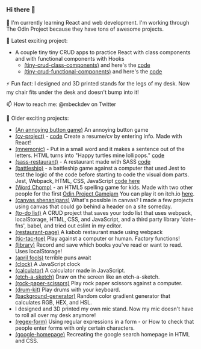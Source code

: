 ### Hi there 👋
🌱 I'm currently learning React and web development. I'm working through The Odin Project because they have tons of awesome projects.

🔭 Latest exciting project: 
- A couple tiny tiny CRUD apps to practice React with class components and with functional components with Hooks  
  - [(tiny-crud-class-components)](https://mbeckdev.github.io/tiny-crud-class-components/) and here's the [code](https://github.com/mbeckdev/tiny-crud-class-components)
  - [(tiny-crud-functional-components)](https://mbeckdev.github.io/tiny-crud-functional-components/) and here's the [code](https://github.com/mbeckdev/tiny-crud-functional-components)

⚡ Fun fact: I designed and 3D printed stands for the legs of my desk. Now my chair fits under the desk and doesn't bump into it!

📫 How to reach me: @mbeckdev on Twitter

🔭 Older exciting projects: 
- [(An annoying button game)](https://mbeckdev.github.io/javascript-mini-projects/) An annoying button game
- [(cv-project)](https://mbeckdev.github.io/cv-project/) - [code](https://github.com/mbeckdev/cv-project) Create a resume/cv by entering info. Made with React!
- [(mnemonic)](https://mbeckdev.github.io/mnemonic/) - Put in a small word and it makes a sentence out of the letters. HTML turns into "Happy turtles mine lollipops." [code](https://github.com/mbeckdev/mnemonic)
- [(sass-restaurant)](https://mbeckdev.github.io/sass-restaurant/)  -  A restaurant made with SASS [code](https://github.com/mbeckdev/sass-restaurant)
- [(battleship)](https://mbeckdev.github.io/battleship/) -  a battleship game against a computer that used Jest to test the logic of the code before starting to code the visual dom parts. Jest, Webpack, HTML, CSS, JavaScript [code here](https://github.com/mbeckdev/battleship)
- [(Word Chomp)](https://github.com/mbeckdev/spell-man) - an HTML5 spelling game for kids. Made with two other people for the first [Odin Project Gamejam](https://itch.io/jam/top-jam-1) You can play it on itch.io [here](https://mbeckdev.itch.io/word-chomp).
- [(canvas shenanigans)](https://mbeckdev.github.io/canvas-shenanigans/) What's possible in canvas? I made a few projects using canvas that could go behind a header on a site someday.
- [(to-do list)](https://mbeckdev.github.io/to-do-list/) A CRUD project that saves your todo list that uses webpack, localStorage, HTML, CSS, and JavaScript, and a third party library 'date-fns', babel, and tried out eslint in my editor.
- [(restaurant-page)](https://mbeckdev.github.io/restaurant-page/) A kabob restaurant made using webpack
- [(tic-tac-toe)](https://mbeckdev.github.io/tic-tac-toe/) Play against a computer or human. Factory functions!
- [(library)](https://mbeckdev.github.io/library/) Record and save which books you've read or want to read. Uses localStorage!
- [(april fools)](https://mbeckdev.github.io/april-fools-21/) terrible puns await
- [(clock)](https://mbeckdev.github.io/clock/) A JavaScript clock
- [(calculator)](https://mbeckdev.github.io/calculator/) A calculator made in JavaScript.
- [(etch-a-sketch)](https://mbeckdev.github.io/etch-a-sketch/) Draw on the screen like an etch-a-sketch.
- [(rock-paper-scissors)](https://mbeckdev.github.io/rock-paper-scissors/) Play rock paper scissors against a computer.
- [(drum-kit)](https://mbeckdev.github.io/drum-kit/) Play drums with your keyboard.
- [(background-generator)](https://mbeckdev.github.io/background-generator/) Random color gradient generator that calculates RGB, HEX, and HSL.
- I designed and 3D printed my own mic stand. Now my mic doesn't have to roll all over my desk anymore!
- [(regex-form)](https://mbeckdev.github.io/regex-form/) Using regular expressions in a form -  or How to check that people enter forms with only certain characters.
- [(google-homepage)](https://mbeckdev.github.io/google-homepage/) Recreating the google search homepage in HTML and CSS.
      

<!--
**mbeckdev/mbeckdev** is a ✨ _special_ ✨ repository because its `README.md` (this file) appears on your GitHub profile.

Here are some ideas to get you started:
- 🌱 I'm currently learning ...
- 🔭 I’m currently working on ...
- 🌱 I’m currently learning ...
- 👯 I’m looking to collaborate on ...
- 🤔 I’m looking for help with ...
- 💬 Ask me about ...
- 📫 How to reach me: ...
- 😄 Pronouns: ...
- ⚡ Fun fact: ...
-->
